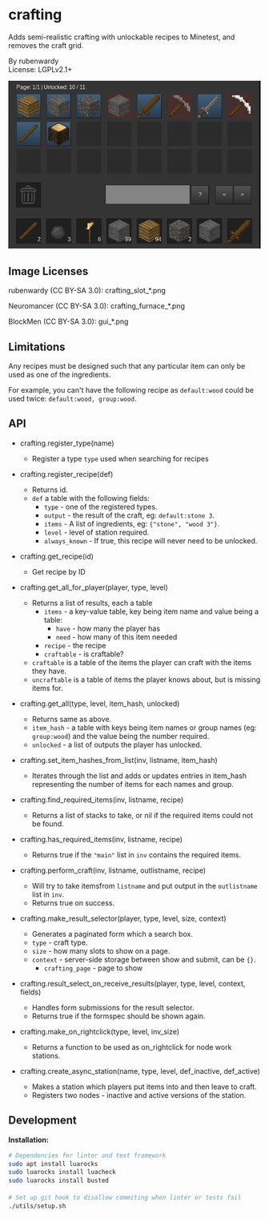 # crafting

Adds semi-realistic crafting with unlockable recipes to Minetest, and removes
the craft grid.

By rubenwardy  
License: LGPLv2.1+

![Screenshot](screenshot.png)

## Image Licenses

rubenwardy (CC BY-SA 3.0):
  crafting_slot_*.png

Neuromancer (CC BY-SA 3.0):
  crafting_furnace_*.png

BlockMen (CC BY-SA 3.0):
  gui_*.png

## Limitations

Any recipes must be designed such that any particular item can only be used
as one of the ingredients.

For example, you can't have the following recipe as `default:wood` could
be used twice: `default:wood, group:wood`.

## API

* crafting.register_type(name)
	* Register a type `type` used when searching for recipes

* crafting.register_recipe(def)
	* Returns id.
	* `def` a table with the following fields:
		* `type`   - one of the registered types.
		* `output` - the result of the craft, eg: `default:stone 3`.
		* `items`  - A list of ingredients, eg: `{"stone", "wood 3"}`.
		* `level`  - level of station required.
		* `always_known` - If true, this recipe will never need to be unlocked.

* crafting.get_recipe(id)
	* Get recipe by ID

* crafting.get_all_for_player(player, type, level)
	* Returns a list of results, each a table
		* `items` - a key-value table, key being item name and value being a table:
			* `have` - how many the player has
			* `need` - how many of this item needed
		* `recipe` - the recipe
		* `craftable` - is craftable?		
	* `craftable` is a table of the items the player can craft with the items they have.
	* `uncraftable` is a table of items the player knows about, but is missing items for.

* crafting.get_all(type, level, item_hash, unlocked)
	* Returns same as above.
	* `item_hash` - a table with keys being item names or group names (eg: `group:wood`)
	                and the value being the number required.
	* `unlocked`  - a list of outputs the player has unlocked.

* crafting.set_item_hashes_from_list(inv, listname, item_hash)
	* Iterates through the list and adds or updates entries in item_hash
	  representing the number of items for each names and group.

* crafting.find_required_items(inv, listname, recipe)
	* Returns a list of stacks to take, or nil if the required items could not
	  be found.

* crafting.has_required_items(inv, listname, recipe)
	* Returns true if the `"main"` list in `inv` contains the required items.

* crafting.perform_craft(inv, listname, outlistname, recipe)
	* Will try to take itemsfrom `listname` and put output in the `outlistname` list in `inv`.
	* Returns true on success.

* crafting.make_result_selector(player, type, level, size, context)
	* Generates a paginated form which a search box.
	* `type`    - craft type.
	* `size`    - how many slots to show on a page.
	* `context` - server-side storage between show and submit, can be `{}`.
		* `crafting_page` - page to show

* crafting.result_select_on_receive_results(player, type, level, context, fields)
	* Handles form submissions for the result selector.
	* Returns true if the formspec should be shown again.

* crafting.make_on_rightclick(type, level, inv_size)
	* Returns a function to be used as on_rightclick for node work stations.

* crafting.create_async_station(name, type, level, def_inactive, def_active)
	* Makes a station which players put items into and then leave to craft.
	* Registers two nodes - inactive and active versions of the station.

## Development


**Installation:**

```sh
# Dependencies for linter and test framework
sudo apt install luarocks
sudo luarocks install luacheck
sudo luarocks install busted

# Set up git hook to disallow commiting when linter or tests fail
./utils/setup.sh
```

